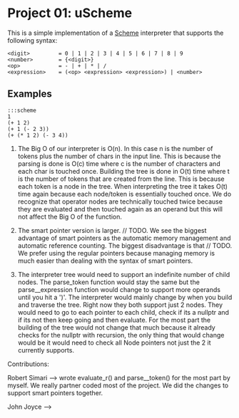 Project 01: uScheme
===================

This is a simple implementation of a [Scheme] interpreter that supports the
following syntax:

    <digit>         = 0 | 1 | 2 | 3 | 4 | 5 | 6 | 7 | 8 | 9
    <number>        = {<digit>}
    <op>            = - | + | * | /
    <expression>    = (<op> <expression> <expression>) | <number>

Examples
--------

    :::scheme
    1
    (+ 1 2)
    (+ 1 (- 2 3))
    (+ (* 1 2) (- 3 4))

[Scheme]:   https://en.wikipedia.org/wiki/Scheme_(programming_language)

1. The Big O of our interpreter is O(n). In this case n is the number of tokens plus the number of chars in the input line. This is because the parsing is done is O(c) time where c is the number of characters and each char is touched once. Building the tree is done in O(t) time where t is the number of tokens that are created from the line. This is because each token is a node in the tree. When interpreting the tree it takes O(t) time again because each node/token is essentially touched once. We do recognize that operator nodes are technically touched twice because they are evaluated and then touched again as an operand but this will not affect the Big O of the function.

2. The smart pointer version is larger. // TODO. We see the biggest advantage of smart pointers as the automatic memory management and automatic reference counting. The biggest disadvantage is that // TODO. We prefer using the regular pointers because managing memory is much easier than dealing with the syntax of smart pointers. 

3. The interpreter tree would need to support an indefinite number of child nodes. The parse_token function would stay the same but the parse__expression function would change to support more operands until you hit a ')'. The interpreter would mainly change by when you build and traverse the tree. Right now they both support just 2 nodes. They would need to go to each pointer to each child, check if its a nullptr and if its not then keep going and then evaluate. For the most part the building of the tree would not change that much because it already checks for the nullptr with recursion, the only thing that would change would be it would need to check all Node pointers not just the 2 it currently supports.

Contributions:

Robert Simari --> wrote evaluate_r() and parse__token() for the most part by myself. We really partner coded most of the project. We did the changes to support smart pointers together.

John Joyce --> 
